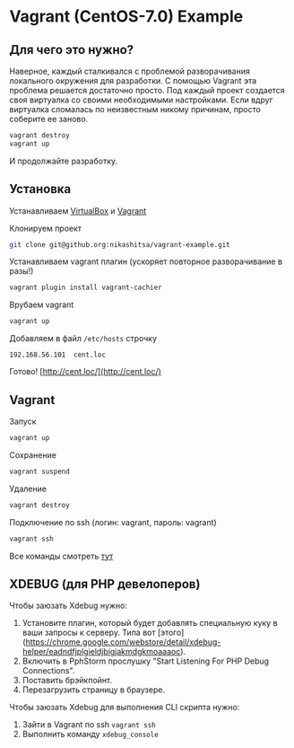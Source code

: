 Vagrant (CentOS-7.0) Example
==========================================================

Для чего это нужно?
-------------------
Наверное, каждый сталкивался с проблемой разворачивания локального окружения для разработки.
С помощью Vagrant эта проблема решается достаточно просто. Под каждый проект создается своя виртуалка со своими необходимыми настройками. Если вдруг виртуалка сломалась по неизвестным никому причинам, просто соберите ее заново.

```bash
vagrant destroy
vagrant up
```
И продолжайте разработку.

Установка
-------------------

Устанавливаем [VirtualBox](https://www.virtualbox.org/wiki/Downloads) и [Vagrant](http://www.vagrantup.com/downloads)

Клонируем проект

```bash
git clone git@github.org:nikashitsa/vagrant-example.git
```

Устанавливаем vagrant плагин (ускоряет повторное разворачивание в разы!)

```bash
vagrant plugin install vagrant-cachier
```

Врубаем vagrant

```bash
vagrant up
```

Добавляем в файл `/etc/hosts` строчку

```text
192.168.56.101	cent.loc
```

Готово! [http://cent.loc/](http://cent.loc/)

Vagrant
-------------------

Запуск

```bash
vagrant up
```

Сохранение

```bash
vagrant suspend
```

Удаление

```bash
vagrant destroy
```

Подключение по ssh (логин: vagrant, пароль: vagrant)

```bash
vagrant ssh
```

Все команды смотреть [тут](https://docs.vagrantup.com/v2/cli/index.html)

XDEBUG (для PHP девелоперов)
-------------------

Чтобы заюзать Xdebug нужно:
1. Установите плагин, который будет добавлять специальную куку в ваши запросы к серверу. Типа вот [этого] (https://chrome.google.com/webstore/detail/xdebug-helper/eadndfjplgieldjbigjakmdgkmoaaaoc). 
2. Включить в PphStorm прослушку "Start Listening For PHP Debug Connections".
3. Поставить брэйкпойнт.
4. Перезагрузить страницу в браузере.

Чтобы заюзать Xdebug для выполнения CLI скрипта нужно:
1. Зайти в Vagrant по ssh `vagrant ssh`
2. Выполнить команду `xdebug_console`
